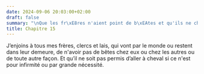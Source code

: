 ```yaml
---
date: 2024-09-06 20:03:00+02:00
draft: false
summary: "\nQue les fr\xE8res n'aient point de b\xEAtes et qu'ils ne chevauchent pas.\n"
title: Chapitre 15
---
```





J’enjoins à tous mes frères, clercs et lais, qui vont par le monde ou restent dans leur demeure, de n'avoir pas de bêtes chez eux ou chez les autres ou de toute autre façon. Et qu’il ne soit pas permis d’aller à cheval si ce n'est pour infirmité ou par grande nécessité.

